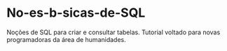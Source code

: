# No-es-b-sicas-de-SQL
Noções de SQL para criar e consultar tabelas. Tutorial voltado para novas programadoras da área de humanidades. 
